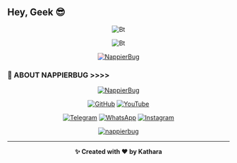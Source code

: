 ## Hey, Geek 😎
<p align="center"><img src="https://user-images.githubusercontent.com/49580304/110319833-47367180-7fc4-11eb-87a7-392509eca9d7.gif" alt="Bt">

<p align="center"><img src="https://user-images.githubusercontent.com/49580304/110318584-81067880-7fc2-11eb-8391-152d308e7f2b.gif" alt="Bt">

<p align="center"><a href="https://github.com/nappierbug"><img title="NappierBug" src="https://user-images.githubusercontent.com/49580304/117566137-7a83a280-b0d2-11eb-8153-91e45df98ca8.gif" style="filter: hue-rotate(120deg);"></a>
</p>
  
### 🐞 ABOUT NAPPIERBUG >>>>
<p align="center"><a href="https://github.com/nappierbug"><img title="NappierBug" src="https://github-readme-stats.vercel.app/api?username=nappierbug&show_icons=true&include_all_commits=true&theme=radical&cache_seconds=3200&title_color=ff6b6b&text_color=ffffff&icon_color=48dbfb&bg_color=1e1e2e"></a>
</p>

<p align="center">
<a href="https://github.com/nappierbug"><img title="GitHub" src="https://img.shields.io/badge/nappierbug-created%20by%20kathara-ff6b6b?style=for-the-badge&logo=github"></a>
<a href="#"><img title="YouTube" src="https://img.shields.io/badge/YouTube-NappierBug-ff0000?style=for-the-badge&logo=Youtube"></a>
</p>

<p align="center">
<a href="#"><img title="Telegram" src="https://img.shields.io/badge/Telegram-Channel-0088cc?style=for-the-badge&logo=Telegram"></a>
<a href="#"><img title="WhatsApp" src="https://img.shields.io/badge/whatsapp-Community-25d366?style=for-the-badge&logo=whatsapp"></a>
<a href="#"><img title="Instagram" src="https://img.shields.io/badge/INSTAGRAM-Profile-e4405f?style=for-the-badge&logo=instagram"></a>
</p>
<p align="center">
<a href="https://github.com/nappierbug"><img title="nappierbug" src="https://github-readme-stats.vercel.app/api/top-langs/?username=nappierbug&layout=compact&theme=radical&title_color=ff6b6b&text_color=ffffff&bg_color=1e1e2e"></a>
</p>

---

<p align="center">
<strong>✨ Created with ❤️ by Kathara</strong>
</p>

